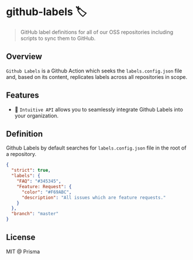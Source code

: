 # github-labels 🏷

> GitHub label definitions for all of our OSS repositories including scripts to sync them to GitHub.

## Overview

`Github Labels` is a Github Action which seeks the `labels.config.json` file and, based on its content,
replicates labels across all repositories in scope.

## Features

- 🧠 `Intuitive API` allows you to seamlessly integrate Github Labels into your organization.

## Definition

Github Labels by default searches for `labels.config.json` file in the root of a repository.

```json
{
  "strict": true,
  "labels": {
    "FAQ": "#345345",
    "Feature: Request": {
      "color": "#F69ABC",
      "description": "All issues which are feature requests."
    }
  },
  "branch": "master"
}
```

## License

MIT @ Prisma
